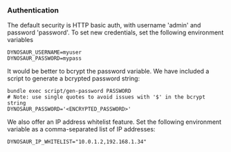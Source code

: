 ### Authentication

The default security is HTTP basic auth, with username 'admin' and password
'password'. To set new credentials, set the following environment variables

    DYNOSAUR_USERNAME=myuser
    DYNOSAUR_PASSWORD=mypass

It would be better to bcrypt the password variable. We have included a script to
generate a bcrypted password string:

    bundle exec script/gen-password PASSWORD
    # Note: use single quotes to avoid issues with '$' in the bcrypt string
    DYNOSAUR_PASSWORD='<ENCRYPTED_PASSWORD>'

We also offer an IP address whitelist feature. Set the following environment
variable as a comma-separated list of IP addresses:

    DYNOSAUR_IP_WHITELIST="10.0.1.2,192.168.1.34"


